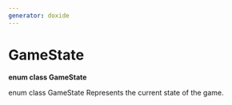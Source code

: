 ```yaml
---
generator: doxide
---
```



# GameState

**enum class GameState**

enum class GameState
Represents the current state of the game.


